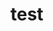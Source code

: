 # test

<!-- <a href="https://github.com/6za">
    <img src="https://github-readme-stats.vercel.app/api?username=6za&show_icons=true&count_private=true&show_icons=true&hide_border=true&hide_title=true&card_width=300px&hide_rank=true&bg_color=00000000&theme=dracula">
</a> -->
